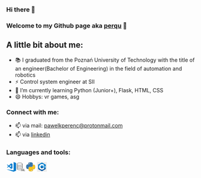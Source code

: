 ### Hi there 👋

<!--
**perqu/perqu** is a ✨ _special_ ✨ repository because its `README.md` (this file) appears on your GitHub profile.

Here are some ideas to get you started:

- 🔭 I’m currently working on ...
- 🌱 I’m currently learning ...
- 👯 I’m looking to collaborate on ...
- 🤔 I’m looking for help with ...
- 💬 Ask me about ...
- 📫 How to reach me: ...
- 😄 Pronouns: ...
- ⚡ Fun fact: ...
-->
### Welcome to my Github page aka [perqu] 👋

## A little bit about me:
- 📚 I graduated from the Poznań University of Technology with the title of an engineer(Bachelor of Engineering) in the field of automation and robotics
- ⚡ Control system engineer at SII
- 🌱 I’m currently learning Python (Junior+), Flask, HTML, CSS
- 😄 Hobbys: vr games, asg

### Connect with me:
- 📫 via mail: pawelkperenc@protonmail.com
- 📫 via [linkedin]

### Languages and tools:
<img align="left" alt="Visual Studio Code" width="26px" src="vs-code.png" />
<img align="left" alt="SQL" width="26px" src="sql.webp" />
<img aling="left" alt="PYTHON" width="26px" src="python.webp" />
<img aling="left" alt="C++" width="26px" src="c++.jpg" />

[linkedin]: https://www.linkedin.com/in/pawe%C5%82-perenc-51b39315a/
[perqu]: https://github.com/perqu
